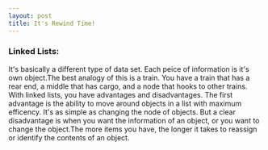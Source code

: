 ```yaml
---
layout: post
title: It's Rewind Time!
---
```


### Linked Lists: 

It's basically a different type of data set. Each peice of information is it's own object.The best analogy of this is a train. You have a train that has a rear end, a middle that has cargo, and a node that hooks to other trains. With linked lists, you have advantages and disadvantages. The first advantage is the ability to move around objects in a list with maximum efficency. It's as simple as changing the node of objects. But a clear disadvantage is when you want the information of an object, or you want to change the object.The more items you have, the longer it takes to reassign or identify the contents of an object.
